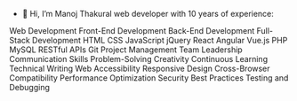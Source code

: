 - 👋 Hi, I’m Manoj Thakural web developer with 10 years of experience:

Web Development
Front-End Development
Back-End Development
Full-Stack Development
HTML
CSS
JavaScript
jQuery
React
Angular
Vue.js
PHP
MySQL
RESTful APIs
Git
Project Management
Team Leadership
Communication Skills
Problem-Solving
Creativity
Continuous Learning
Technical Writing
Web Accessibility
Responsive Design
Cross-Browser Compatibility
Performance Optimization
Security Best Practices
Testing and Debugging

